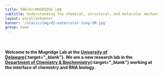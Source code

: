 ```yaml
---
title: THE<br>MUGRIDGE LAB
subtitle: Understanding the chemical, structural, and molecular mechanisms that regulate RNA function in the cell.
layout: parallaxbanner
banner: '/static/img/d2-watercolor-long-SM.jpg'
group: home
---
```


<a class="anchor-top section scrollspy" id="home"></a>
<br>
#### Welcome to the Mugridge Lab at the [University of Delaware](https://www.udel.edu){:target="_blank"}. We are a new research lab in the [Department of Chemistry & Biochemistry](https://www.chem.udel.edu/){:target="_blank"} working at the interface of chemistry and RNA biology.
<br>
<br>
